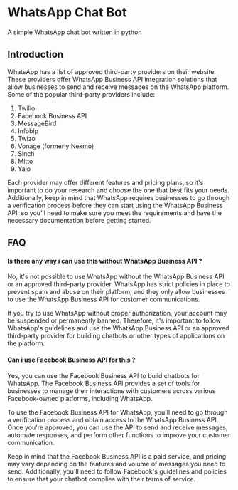 # WhatsApp Chat Bot

A simple WhatsApp chat bot written in python 







## Introduction



WhatsApp has a list of approved third-party providers on their website. These providers offer WhatsApp Business API integration solutions that allow businesses to send and receive messages on the WhatsApp platform. Some of the popular third-party providers include:


 1. Twilio
 2. Facebook Business API
 3. MessageBird
 4. Infobip
 5. Twizo
 6. Vonage (formerly Nexmo)
 7. Sinch
 8. Mitto
 9. Yalo


Each provider may offer different features and pricing plans, so it's important to do your research and choose the one that best fits your needs. Additionally, keep in mind that WhatsApp requires businesses to go through a verification process before they can start using the WhatsApp Business API, so you'll need to make sure you meet the requirements and have the necessary documentation before getting started.




## FAQ

#### Is there any way i can use this without WhatsApp Business API ?

No, it's not possible to use WhatsApp without the WhatsApp Business API or an approved third-party provider. WhatsApp has strict policies in place to prevent spam and abuse on their platform, and they only allow businesses to use the WhatsApp Business API for customer communications.

If you try to use WhatsApp without proper authorization, your account may be suspended or permanently banned. Therefore, it's important to follow WhatsApp's guidelines and use the WhatsApp Business API or an approved third-party provider for building chatbots or other types of applications on the platform.


#### Can i use Facebook Business API for this ?

Yes, you can use the Facebook Business API to build chatbots for WhatsApp. The Facebook Business API provides a set of tools for businesses to manage their interactions with customers across various Facebook-owned platforms, including WhatsApp.

To use the Facebook Business API for WhatsApp, you'll need to go through a verification process and obtain access to the WhatsApp Business API. Once you're approved, you can use the API to send and receive messages, automate responses, and perform other functions to improve your customer communication.

Keep in mind that the Facebook Business API is a paid service, and pricing may vary depending on the features and volume of messages you need to send. Additionally, you'll need to follow Facebook's guidelines and policies to ensure that your chatbot complies with their terms of service.

